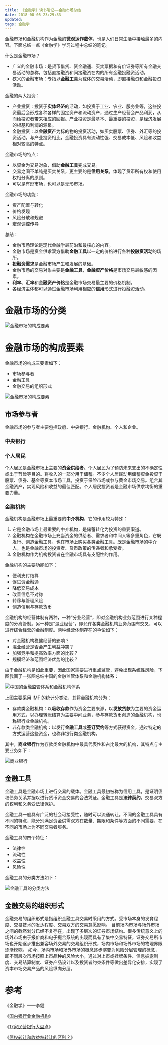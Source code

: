 ```yaml
---
title: 《金融学》读书笔记——金融市场总结
date: 2018-08-05 23:29:33
updated:
tags: 金融学
---
```


金融市场和金融机构作为金融的**微观运作载体**，也是人们日常生活中接触最多的内容。下面总结一点《金融学》学习过程中总结的笔记。

什么是金融市场？

* 广义的金融市场：是货币借贷、资金融通、买卖票据和有价证券等所有金融交易活动的总称，包括直接融资和间接融资在内的所有金融投融资活动。
* 狭义的金融市场：专指以**金融工具**为载体的交易活动，即直接融资和金融投资活动。

金融的两大投资：

* 产业投资：投资于**实体经济**的活动，如投资于工业、农业、服务业等，这些投资最后会形成各种各样的固定资产和流动资产，通过生产经营会产品利润，从而给投资者带来相应的回报。产业投资是最基本、最重要的投资，是经济发展的根基和利润的源泉。
* 金融投资：以**金融资产**为标的物的投资活动，如买卖股票、债券、外汇等的投资活动。与产业投资相比，金融投资具有流动性强、交易成本低、风险和收益相对较高的特点。

金融市场的特点：

- 以资金为交易对象，借助**金融工具**完成交易。
- 交易之间不单纯是买卖关系，更主要的是**信用关系**，体现了货币所有权和使用权相分离的原则。
- 可以是有形市场，也可以是无形市场。

金融市场的功能：

- 资产配置与转化
- 价格发现
- 风险分散和规避
- 宏观调控传导

总结：

- 金融市场理论是现代金融学最前沿和最核心的内容。
- 金融市场是资金供求双方借助**金融工具**以一定的价格进行各种**投融资活动**的场所。
- **投融资需求**是金融市场产生和发展的基础。
- 金融市场的交易对象主要是**金融工具**，**金融资产价格**是市场交易最敏感的因素。
- **利率、汇率**和**金融资产价格**是金融市场交易最主要的价格机制。
- 各经济主体都可以通过金融市场利用相应的**信用**形式进行投融资活动。

# 金融市场的分类

![金融市场的构成要素](/img/finance/financial_market_classification.png)



# 金融市场的构成要素

金融市场的构成三要素如下：

* 市场参与者
* 金融工具
* 金融交易的组织形式

![金融市场的构成要素](/img/finance/financial_market_components.png)

## 市场参与者

金融市场的参与者主要包括政府、中央银行、金融机构、个人和企业。

### 中央银行



### 个人居民

个人居民是金融市场上主要的**资金供给者**。个人居民为了预防未来支出的不确定性或出于节俭等目的。将收入的一部分用于储蓄。不少个人居民动用储蓄资金投资于股票、债券、基金等资本市场工具，投资于保险市场或参与黄金市场交易。组合其金融资产，实现风险和收益的最佳匹配。个人居民投资者是金融市场供求均衡的重要力量。

### 金融机构

金融机构是金融市场上最重要的**中介机构**，它的作用较为特殊：

1. 它是金融市场上最重要的中介机构，是储蓄转化为投资的重要渠道。
2. 金融机构在金融市场上充当资金的供给者、需求者和中间人等多重角色，它既发行、创造金融工具，也在市场上购买各类金融工具。既是金融市场的中介人，也是金融市场的投资者、货币政策的传递者和承受者。
3. 金融机构作为机构投资者在金融市场具有支配性的作用。

金融机构的主要功能如下：

- 便利支付结算
- 促进资金融通
- 降低交易成本
- 改善信息不对称
- 转移与管理风险
- 创造信用与存款货币

金融机构的经营体制有两种，一种“分业经营”，即对金融机构业务范围进行某种程度的分离管制。另一种是“混业经营”，即允许各类金融机构业务范围有交叉，可以进行综合经营的金融制度。两种经营体制存在的争论如下：

- 对金融机构稳健经营的影响？
- 混业经营是否会产生利益冲突？
- 加强竞争和提高效率方面的比较？
- 规模经济和范围经济优势的比较？

由于金融机构是如此重要，因此国家需要进行重点监管，避免出现系统性风险，下图我画了一张图总结中国的金融监管体系和金融机构体系：

![中国的金融监管体系和金融机构体系](/img/finance/financial_regulation_and_institution.jpg)

上图主要采用 IMF 的统计分类法，其将金融机构分为：

* 存款类金融机构：以**吸收存款**作为资金主要来源，以**发放贷款**为主要的资金运用方式，以办理转账结算为主要中间业务，参与存款货币创造的金融机构，也称银行业金融机构。
* 非存款类金融机构：以发行**金融工具**或**签订契约**等方式获得资金，通过特定的方式运营这些资金，也称非银行类金融机构。

其中，**商业银行**作为存款类金融机构中最具代表性和占比最大的机构，其特点与主要业务如下：

![商业银行](/img/finance/commercial_bank.png)

## 金融工具

金融工具是金融市场上进行交易的载体。金融工具最初被称为信用工具，是证明债权债务关系并据以进行货币资金交易的合法凭证。金融工具是**法律契约**，交易双方的权利和义务受法律保护。

金融工具一般具有广泛的社会可接受性，随时可以流通转让。不同的金融工具具有不同的特点，能分别满足资金供需双方在数量、期限和条件等方面的不同需要，在不同的市场上为不同交易者服务。

金融工具的四个特征：

- 法律性
- 流动性
- 收益性
- 风险性

金融工具的分类方法如下：

![金融工具的分类方法](/img/finance/financial_instrument_classification.png)

## 金融交易的组织形式

金融交易的组织形式是指组织金融工具交易时采用的方式。受市场本身的发育程度、交易技术的发达程度、交易双方的交易意愿影响。
目前场内市场与场外市场之间的截然划分已经不复存在，出现了多层次的证券市场结构。很多传统意义上的场外市场由于报价商和电子撮合系统的出现而具有了集中交易特征，证券交易所市场也开始逐步推出兼容场外交易的交易组织形式，场内市场和场外市场的物理界限逐渐模糊。
如今，场内市场和场外市场的概念逐步演变为风险分层管理的概念，即不同层次市场按照上市品种的风险大小，通过对上市或挂牌条件、信息披露制度、交易结算制度、证券产品设计以及投资者约束条件等做出差异化安排，实现了资本市场交易产品的风险纵向分层。

# 参考

《金融学》——李健

《[国内银行业金融机构](http://www.cbrc.gov.cn/chinese/jrjg/index.html)》

《[17家民营银行大盘点](http://baijiahao.baidu.com/s?id=1603128633482367977)》

《[债权转让和收益权转让的区别？](https://www.zhihu.com/question/41235539)》